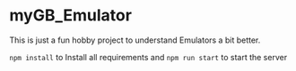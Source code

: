# myGB_Emulator
This is just a fun hobby project to understand Emulators a bit better.

```npm install```
to Install all requirements
and 
```npm run start```
to start the server
